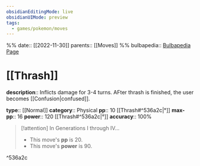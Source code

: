```yaml
---
obsidianEditingMode: live
obsidianUIMode: preview
tags:
  - games/pokemon/moves
---
```

%%
date:: [[2022-11-30]]
parents:: [[Moves]]
%%
bulbapedia:: [Bulbapedia Page](https://bulbapedia.bulbagarden.net/wiki/Thrash_(move))

# [[Thrash]]

**description**:: Inflicts damage for 3-4 turns. AFter thrash is finished, the user becomes [[Confusion|confused]].

**type**:: [[Normal]]
**category**:: Physical
**pp**:: 10 [[Thrash#^536a2c|°]]
**max-pp**:: 16
**power**:: 120 [[Thrash#^536a2c|°]]
**accuracy**:: 100%

> [!attention] In Generations I through IV...
> - This move's **pp** is 20.
> - This move's **power** is 90.

^536a2c